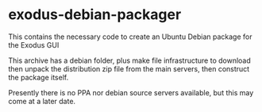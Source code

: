 # exodus-debian-packager
This contains the necessary code to create an Ubuntu Debian package for the Exodus GUI

This archive has a debian folder, plus make file infrastructure to download then unpack the
distribution zip file from the main servers, then construct the package itself.

Presently there is no PPA nor debian source servers available, but this may come at a later date.
